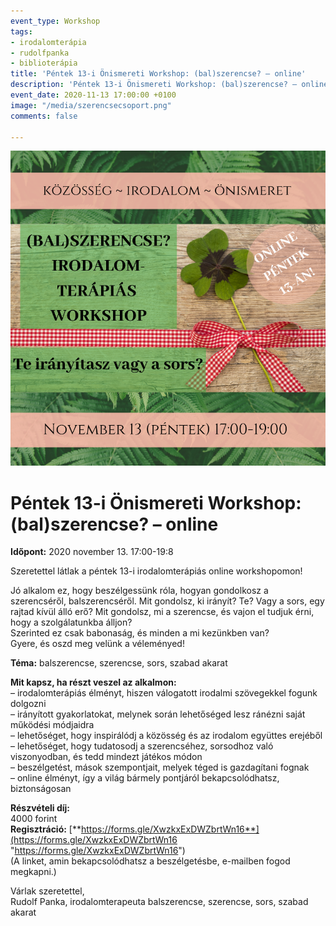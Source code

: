 ```yaml
---
event_type: Workshop
tags:
- irodalomterápia
- rudolfpanka
- biblioterápia
title: 'Péntek 13-i Önismereti Workshop: (bal)szerencse? – online'
description: 'Péntek 13-i Önismereti Workshop: (bal)szerencse? – online'
event_date: 2020-11-13 17:00:00 +0100
image: "/media/szerencsecsoport.png"
comments: false

---
```

![](/media/szerencsecsoport.png)

# Péntek 13-i Önismereti Workshop: (bal)szerencse? – online

**Időpont:** 2020 november 13. 17:00-19:8

Szeretettel látlak a péntek 13-i irodalomterápiás online workshopomon!

Jó alkalom ez, hogy beszélgessünk róla, hogyan gondolkosz a szerencséről, balszerencséről. Mit gondolsz, ki irányít? Te? Vagy a sors, egy rajtad kívül álló erő? Mit gondolsz, mi a szerencse, és vajon el tudjuk érni, hogy a szolgálatunkba álljon?  
Szerinted ez csak babonaság, és minden a mi kezünkben van?  
Gyere, és oszd meg velünk a véleményed!

**Téma:** balszerencse, szerencse, sors, szabad akarat

**Mit kapsz, ha részt veszel az alkalmon:**  
– irodalomterápiás élményt, hiszen válogatott irodalmi szövegekkel fogunk dolgozni  
– irányított gyakorlatokat, melynek során lehetőséged lesz ránézni saját működési módjaidra  
– lehetőséget, hogy inspirálódj a közösség és az irodalom együttes erejéből  
– lehetőséget, hogy tudatosodj a szerencséhez, sorsodhoz való viszonyodban, és tedd mindezt játékos módon  
– beszélgetést, mások szempontjait, melyek téged is gazdagítani fognak  
– online élményt, így a világ bármely pontjáról bekapcsolódhatsz, biztonságosan

**Részvételi díj:**  
4000 forint  
**Regisztráció:** [**https://forms.gle/XwzkxExDWZbrtWn16**](https://forms.gle/XwzkxExDWZbrtWn16 "https://forms.gle/XwzkxExDWZbrtWn16")  
(A linket, amin bekapcsolódhatsz a beszélgetésbe, e-mailben fogod megkapni.)

Várlak szeretettel,  
Rudolf Panka, irodalomterapeuta balszerencse, szerencse, sors, szabad akarat
